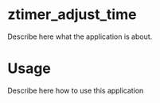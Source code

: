 ztimer_adjust_time
==================

Describe here what the application is about.

Usage
=====

Describe here how to use this application
